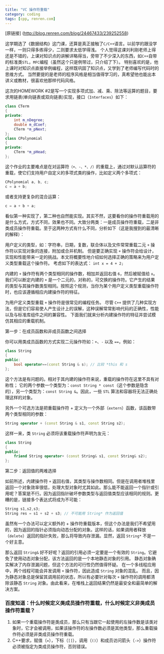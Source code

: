 ```yaml
---
title: "VC 操作符重载"
category: coding
tags: [cpp, renren.com]
---
```


[原链接] (http://blog.renren.com/blog/24467433/239252558)

这学期选了《数据结构》这门课，还算是真正接触了`C/C++`语言。以前学的跟没学一样，一则只得多练得少，二则要求太低学得浅。
个人觉得这课刘利刚老师上得还是不错的，上课对知识点的讲解详略得当，旁带了不少深入的东西，如`C++`自带的标准类`STL`，`MFC`编程（虽然这个只是例带过，只介绍了下）。
特别喜欢的是，他上课时对知识点直接举例编程，这样既巩固了知识点，又学到了老师编写代码时的思维方式。
当然要提的是老师的程序风格是相当值得学习的，真希望他也能出本讲义或教材，很喜欢他那样代码风格。

这次的HOMEWORK #2是写一个实现多项式加、减、乘、除法等运算的题目，要求用链表(单向链表或双向链表)实现，接口（`Interfaces`）如下：

```cpp
class CTerm
{
private:
    int m_nDegree;
    double m_dCoef;
    CTerm *m_pNext;
};
class CPolynomial
{
private:
    CTerm *m_pHead;
};
```

这个作业的主要难点是在对运算符`（+、-、*、/）`的重载上，通过对默认运算符的重载，使它们支持用户自定义的多项式类的操作，比如定义两个多项式：

```cpp
CPolynomial a, b, c;
c = a + b;
```

或者支持更复杂的混合运算：

```cpp
c = a + b + a;
```

看似第一种实现了，第二种也自然能实现。其实不然，这要看你的操作符重载用的是什么方式，方式不同，效果也不同。大致分两类：一是成员操作符重载，二是非类成员操作符重载。至于这两种方式有什么不同，分析如下（这是我搜到的最清晰的解释）：

用户定义的类型，如：字符串，日期，复数，联合体以及文件常常重载二元 `+` 操作符以实现对象的连接，附加或合并机制。
但是要正确实现 `+` 操作符会给设计，实现和性能带来一定的挑战。本文将概要性地介绍如何选择正确的策略来为用户定义类型重载这个操作符。
考虑如下的表达式： `int x = 4 + 2;`

内建的 `+` 操作符有两个类型相同的操作数，相加并返回右值 `6`，然后被赋值给 `x`。我们可以断定内建的 `+` 是一个二元的，对称的，可交换的操作符。它产生的结果的类型与其操作数类型相同。按照这个规测，当你为某个用户定义类型重载操作符时，也应该遵循相应内建操作符的特征。

为用户定义类型重载 `+` 操作符是很常见的编程任务。
尽管 `C++` 提供了几种实现方法，但是它们容易使人产生设计上的误解，这种误解常常影响代码的正确性，性能以及与标准库组件之间的兼容性。
下面我们就来分析内建操作符的特征并尝试模仿其相应的重载机制。

第一步：在成员函数和非成员函数之间选择

你可以用类成员函数的方式实现二元操作符如：`+`、`-` 以及 `==`，例如：

```cpp
class String
{
public:
    bool operator==(const String & s); // 比较 *this 和 s
};
```

这个方法是有问题的。相对于其内建的操作符来说，重载的操作符在这里不具有对称性；
它的两个参数一个类型为：`const String * const`（这个参数是隐含的），另一个类型为：`const String &`。因此，一些 `STL` 算法和容器将无法正确处理这样的对象。

另外一个可选方法是把重载操作符 + 定义为一个外部（`extern`）函数，该函数带两个类型相同的参数：


```cpp
String operator + (const String & s1, const String s2);
```

这样一来，类 `String` 必须将该重载操作符声明为友元：

```cpp
class String
{
public:
    friend String operator+ (const String& s1, const String& s2);
};
```

第二步：返回值的两难选择

如前所述，内建操作符 `+` 返回右值，其类型与操作数相同。但是在调用者堆栈里返回一个对象效率很低，处理大型对象时尤其如此。那么能不能返回一个指针或引用呢？答案是不行。因为返回指针破坏参数类型与返回值类型应该相同的规则。更糟的是，链接多个表达式将成为不可能：

```cpp
String s1,s2,s3;
String res = s1 + s2 + s3; // 不可能用 String* 作为返回值
```

虽然有一个办法可以定义额外的 + 操作符重载版本，但这个办法是我们不希望用的，因为返回的指针必须指向动态分配的对象。这样的话，如果调用者释放（`delete`）返回的指针失败，那么将导致内存泄漏。显然，返回 `String*` 不是一个好主意。

那么返回 `String&` 好不好呢？返回的引用必须一定要是一个有效的 `String`。它避免了使用动态对象分配，该方法返回的是一个本地静态对象的引用。
静态对象确实解决了内存泄漏问题，但这个方法的可行性仍然值得怀疑。
在一个多线程应用中，两个线程可能会并发调用 `+` 操作符，因此造成 `String` 对象的混乱。
而且，因为静态对象总是保留其调用前的状态，所以有必要针对每次 `+` 操作符的调用都清除该静态 `String` 对象。由此看来，在堆栈上返回结果仍然是最安全和最简单的解决方案。

### 百度知道：什么时候定义类成员操作符重载，什么时候定义非类成员操作符重载？

1. 如果一个重载操作符是类成员，那么只有当跟它一起使用的左操作数是该类对象时，它才会被调用，如果该操作符的左操作数必须是其他类型，那么重载操作符必须是非类成员操作符重载。
2. C++要求，赋值（`=`），下标（`[]`），调用（`()`）和成员访问箭头（`->`）操作符必须被指定为类成员操作符，否则错误。

